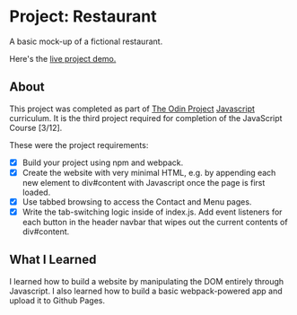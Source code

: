 Project: Restaurant
=============

A basic mock-up of a fictional restaurant.

Here's the [live project demo.](https://alansobchacki.github.io/odin-library/](https://alansobchacki.github.io/odin-js-restaurant/))

About
-----

This project was completed as part of [The Odin Project](https://www.theodinproject.com/) [Javascript](https://www.theodinproject.com/paths/full-stack-javascript/courses/javascript) curriculum. It is the third project required for completion of the JavaScript Course [3/12].

These were the project requirements:

- [x] Build your project using npm and webpack.
- [x] Create the website with very minimal HTML, e.g. by appending each new element to div#content with Javascript once the page is first loaded.
- [x] Use tabbed browsing to access the Contact and Menu pages.
- [x] Write the tab-switching logic inside of index.js. Add event listeners for each button in the header navbar that wipes out the current contents of div#content.

What I Learned
-----

I learned how to build a website by manipulating the DOM entirely through Javascript. I also learned how to build a basic webpack-powered app and upload it to Github Pages.

